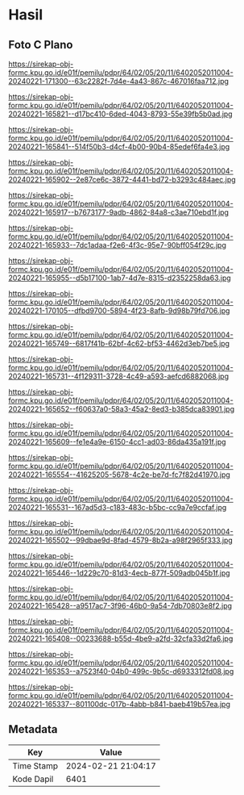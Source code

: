 # Hasil

## Foto C Plano

https://sirekap-obj-formc.kpu.go.id/e01f/pemilu/pdpr/64/02/05/20/11/6402052011004-20240221-171300--63c2282f-7d4e-4a43-867c-467016faa712.jpg

https://sirekap-obj-formc.kpu.go.id/e01f/pemilu/pdpr/64/02/05/20/11/6402052011004-20240221-165821--d17bc410-6ded-4043-8793-55e39fb5b0ad.jpg

https://sirekap-obj-formc.kpu.go.id/e01f/pemilu/pdpr/64/02/05/20/11/6402052011004-20240221-165841--514f50b3-d4cf-4b00-90b4-85edef6fa4e3.jpg

https://sirekap-obj-formc.kpu.go.id/e01f/pemilu/pdpr/64/02/05/20/11/6402052011004-20240221-165902--2e87ce6c-3872-4441-bd72-b3293c484aec.jpg

https://sirekap-obj-formc.kpu.go.id/e01f/pemilu/pdpr/64/02/05/20/11/6402052011004-20240221-165917--b7673177-9adb-4862-84a8-c3ae710ebd1f.jpg

https://sirekap-obj-formc.kpu.go.id/e01f/pemilu/pdpr/64/02/05/20/11/6402052011004-20240221-165933--7dc1adaa-f2e6-4f3c-95e7-90bff054f29c.jpg

https://sirekap-obj-formc.kpu.go.id/e01f/pemilu/pdpr/64/02/05/20/11/6402052011004-20240221-165955--d5b17100-1ab7-4d7e-8315-d2352258da63.jpg

https://sirekap-obj-formc.kpu.go.id/e01f/pemilu/pdpr/64/02/05/20/11/6402052011004-20240221-170105--dfbd9700-5894-4f23-8afb-9d98b79fd706.jpg

https://sirekap-obj-formc.kpu.go.id/e01f/pemilu/pdpr/64/02/05/20/11/6402052011004-20240221-165749--6817f41b-62bf-4c62-bf53-4462d3eb7be5.jpg

https://sirekap-obj-formc.kpu.go.id/e01f/pemilu/pdpr/64/02/05/20/11/6402052011004-20240221-165731--4f129311-3728-4c49-a593-aefcd6882068.jpg

https://sirekap-obj-formc.kpu.go.id/e01f/pemilu/pdpr/64/02/05/20/11/6402052011004-20240221-165652--f60637a0-58a3-45a2-8ed3-b385dca83901.jpg

https://sirekap-obj-formc.kpu.go.id/e01f/pemilu/pdpr/64/02/05/20/11/6402052011004-20240221-165609--fe1e4a9e-6150-4cc1-ad03-86da435a191f.jpg

https://sirekap-obj-formc.kpu.go.id/e01f/pemilu/pdpr/64/02/05/20/11/6402052011004-20240221-165554--41625205-5678-4c2e-be7d-fc7f82d41970.jpg

https://sirekap-obj-formc.kpu.go.id/e01f/pemilu/pdpr/64/02/05/20/11/6402052011004-20240221-165531--167ad5d3-c183-483c-b5bc-cc9a7e9ccfaf.jpg

https://sirekap-obj-formc.kpu.go.id/e01f/pemilu/pdpr/64/02/05/20/11/6402052011004-20240221-165502--99dbae9d-8fad-4579-8b2a-a98f2965f333.jpg

https://sirekap-obj-formc.kpu.go.id/e01f/pemilu/pdpr/64/02/05/20/11/6402052011004-20240221-165446--1d229c70-81d3-4ecb-877f-509adb045b1f.jpg

https://sirekap-obj-formc.kpu.go.id/e01f/pemilu/pdpr/64/02/05/20/11/6402052011004-20240221-165428--a9517ac7-3f96-46b0-9a54-7db70803e8f2.jpg

https://sirekap-obj-formc.kpu.go.id/e01f/pemilu/pdpr/64/02/05/20/11/6402052011004-20240221-165408--00233688-b55d-4be9-a2fd-32cfa33d2fa6.jpg

https://sirekap-obj-formc.kpu.go.id/e01f/pemilu/pdpr/64/02/05/20/11/6402052011004-20240221-165353--a7523f40-04b0-499c-9b5c-d6933312fd08.jpg

https://sirekap-obj-formc.kpu.go.id/e01f/pemilu/pdpr/64/02/05/20/11/6402052011004-20240221-165337--801100dc-017b-4abb-b841-baeb419b57ea.jpg


## Metadata

| Key        | Value               |
| ---------- | ------------------- |
| Time Stamp | 2024-02-21 21:04:17 |
| Kode Dapil | 6401                |



